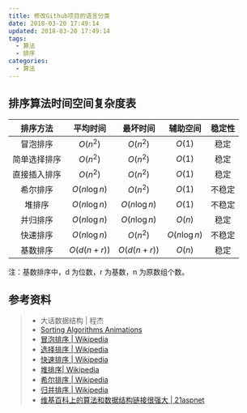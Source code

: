 ```yaml
---
title: 修改Github项目的语言分类
date: 2018-03-20 17:49:14
updated: 2018-03-20 17:49:14
tags:
  - 算法
  - 排序
categories: 
  - 算法
---
```


## 排序算法时间空间复杂度表


|  排序方法  |     平均时间      |     最坏时间      |     辅助空间      | 稳定性  |
| :----: | :-----------: | :-----------: | :-----------: | :--: |
|  冒泡排序  |   $O(n^2)$    |   $O(n^2)$    |    $O(1)$     |  稳定  |
| 简单选择排序 |   $O(n^2)$    |   $O(n^2)$    |    $O(1)$     |  稳定  |
| 直接插入排序 |   $O(n^2)$    |   $O(n^2)$    |    $O(1)$     |  稳定  |
|  希尔排序  | $O(n \log n)$ |   $O(n^2)$    |    $O(1)$     | 不稳定  |
|  堆排序   | $O(n \log n)$ | $O(n \log n)$ |    $O(1)$     | 不稳定  |
|  并归排序  | $O(n \log n)$ | $O(n \log n)$ |    $O(n)$     |  稳定  |
|  快速排序  | $O(n \log n)$ |   $O(n^2)$    | $O(n \log n)$ | 不稳定  |
|  基数排序  |  $O(d(n+r))$  |  $O(d(n+r))$  |    $O(n)$     |  稳定  |

注：基数排序中，d 为位数，r 为基数，n 为原数组个数。





## 参考资料
> - 大话数据结构 | 程杰
> - [Sorting Algorithms Animations](https://www.toptal.com/developers/sorting-algorithms/)
> - [冒泡排序 | Wikipedia](https://zh.wikipedia.org/wiki/冒泡排序) 
> - [选择排序 | Wikipedia](https://zh.wikipedia.org/wiki/选择排序) 
> - [快速排序 | Wikipedia](https://zh.wikipedia.org/wiki/快速排序) 
> - [堆排序| Wikipedia](https://zh.wikipedia.org/wiki/堆排序) 
> - [希尔排序 | Wikipedia](https://zh.wikipedia.org/wiki/希尔排序) 
> - [归并排序 | Wikipedia](https://zh.wikipedia.org/wiki/归并排序) 
> - [维基百科上的算法和数据结构链接很强大 | 21aspnet](http://blog.csdn.net/21aspnet/article/details/7199579)